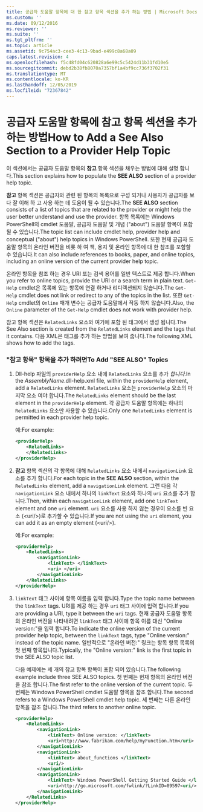 ```yaml
---
title: 공급자 도움말 항목에 대 한 참고 항목 섹션을 추가 하는 방법 | Microsoft Docs
ms.custom: ''
ms.date: 09/12/2016
ms.reviewer: ''
ms.suite: ''
ms.tgt_pltfrm: ''
ms.topic: article
ms.assetid: 9c754ac3-cee3-4c13-9bad-e499c8a68a09
caps.latest.revision: 4
ms.openlocfilehash: f5c48fd04c620828a6e99c5c5424d11b31fd10e5
ms.sourcegitcommit: debd2b38fb8070a7357bf1a4bf9cc736f3702f31
ms.translationtype: MT
ms.contentlocale: ko-KR
ms.lasthandoff: 12/05/2019
ms.locfileid: "72367842"
---
```

# <a name="how-to-add-a-see-also-section-to-a-provider-help-topic"></a><span data-ttu-id="64280-102">공급자 도움말 항목에 참고 항목 섹션을 추가하는 방법</span><span class="sxs-lookup"><span data-stu-id="64280-102">How to Add a See Also Section to a Provider Help Topic</span></span>

<span data-ttu-id="64280-103">이 섹션에서는 공급자 도움말 항목의 **참고** 항목 섹션을 채우는 방법에 대해 설명 합니다.</span><span class="sxs-lookup"><span data-stu-id="64280-103">This section explains how to populate the **SEE ALSO** section of a provider help topic.</span></span>

<span data-ttu-id="64280-104">**참고** 항목 섹션은 공급자와 관련 된 항목의 목록으로 구성 되거나 사용자가 공급자를 보다 잘 이해 하 고 사용 하는 데 도움이 될 수 있습니다.</span><span class="sxs-lookup"><span data-stu-id="64280-104">The **SEE ALSO** section consists of a list of topics that are related to the provider or might help the user better understand and use the provider.</span></span> <span data-ttu-id="64280-105">항목 목록에는 Windows PowerShell의 cmdlet 도움말, 공급자 도움말 및 개념 ("about") 도움말 항목이 포함 될 수 있습니다.</span><span class="sxs-lookup"><span data-stu-id="64280-105">The topic list can include cmdlet help, provider help and conceptual ("about") help topics in Windows PowerShell.</span></span> <span data-ttu-id="64280-106">또한 현재 공급자 도움말 항목의 온라인 버전을 비롯 하 여 책, 용지 및 온라인 항목에 대 한 참조를 포함할 수 있습니다.</span><span class="sxs-lookup"><span data-stu-id="64280-106">It can also include references to books, paper, and online topics, including an online version of the current provider help topic.</span></span>

<span data-ttu-id="64280-107">온라인 항목을 참조 하는 경우 URI 또는 검색 용어를 일반 텍스트로 제공 합니다.</span><span class="sxs-lookup"><span data-stu-id="64280-107">When you refer to online topics, provide the URI or a search term in plain text.</span></span> <span data-ttu-id="64280-108">`Get-Help` cmdlet은 목록에 있는 항목에 연결 하거나 리디렉션되지 않습니다.</span><span class="sxs-lookup"><span data-stu-id="64280-108">The `Get-Help` cmdlet does not link or redirect to any of the topics in the list.</span></span> <span data-ttu-id="64280-109">또한 `Get-Help` cmdlet의 `Online` 매개 변수는 공급자 도움말에서 작동 하지 않습니다.</span><span class="sxs-lookup"><span data-stu-id="64280-109">Also, the `Online` parameter of the `Get-Help` cmdlet does not work with provider help.</span></span>

<span data-ttu-id="64280-110">참고 항목 섹션은 `RelatedLinks` 요소와 여기에 포함 된 태그에서 생성 됩니다.</span><span class="sxs-lookup"><span data-stu-id="64280-110">The See Also section is created from the `RelatedLinks` element and the tags that it contains.</span></span> <span data-ttu-id="64280-111">다음 XML은 태그를 추가 하는 방법을 보여 줍니다.</span><span class="sxs-lookup"><span data-stu-id="64280-111">The following XML shows how to add the tags.</span></span>

### <a name="to-add-see-also-topics"></a><span data-ttu-id="64280-112">"참고 항목" 항목을 추가 하려면</span><span class="sxs-lookup"><span data-stu-id="64280-112">To Add "SEE ALSO" Topics</span></span>

1. <span data-ttu-id="64280-113">Dll-help 파일의 `providerHelp` 요소 내에 `RelatedLinks` 요소를 추가 *합니다.*</span><span class="sxs-lookup"><span data-stu-id="64280-113">In the *AssemblyName*.dll-help.xml file, within the `providerHelp` element, add a `RelatedLinks` element.</span></span> <span data-ttu-id="64280-114">`RelatedLinks` 요소는 `providerHelp` 요소의 마지막 요소 여야 합니다.</span><span class="sxs-lookup"><span data-stu-id="64280-114">The `RelatedLinks` element should be the last element in the `providerHelp` element.</span></span> <span data-ttu-id="64280-115">각 공급자 도움말 항목에는 하나의 `RelatedLinks` 요소만 사용할 수 있습니다.</span><span class="sxs-lookup"><span data-stu-id="64280-115">Only one `RelatedLinks` element is permitted in each provider help topic.</span></span>

   <span data-ttu-id="64280-116">예:</span><span class="sxs-lookup"><span data-stu-id="64280-116">For example:</span></span>

    ```xml
    <providerHelp>
        <RelatedLinks>
        </RelatedLinks>
    </providerHelp>
    ```

2. <span data-ttu-id="64280-117">**참고** 항목 섹션의 각 항목에 대해 `RelatedLinks` 요소 내에서 `navigationLink` 요소를 추가 합니다.</span><span class="sxs-lookup"><span data-stu-id="64280-117">For each topic in the **SEE ALSO** section, within the `RelatedLinks` element, add a `navigationLink` element.</span></span> <span data-ttu-id="64280-118">그런 다음 각 `navigationLink` 요소 내에서 하나의 `linkText` 요소와 하나의 `uri` 요소를 추가 합니다.</span><span class="sxs-lookup"><span data-stu-id="64280-118">Then, within each `navigationLink` element, add one `linkText` element and one `uri` element.</span></span> <span data-ttu-id="64280-119">`uri` 요소를 사용 하지 않는 경우이 요소를 빈 요소 (\<uri/>)로 추가할 수 있습니다.</span><span class="sxs-lookup"><span data-stu-id="64280-119">If you are not using the `uri` element, you can add it as an empty element (\<uri/>).</span></span>

   <span data-ttu-id="64280-120">예:</span><span class="sxs-lookup"><span data-stu-id="64280-120">For example:</span></span>

    ```xml
    <providerHelp>
        <RelatedLinks>
            <navigationLink>
                <linkText> </linkText>
                <uri> </uri>
            </navigationLink>
        </RelatedLinks>
    </providerHelp>
    ```

3. <span data-ttu-id="64280-121">`linkText` 태그 사이에 항목 이름을 입력 합니다.</span><span class="sxs-lookup"><span data-stu-id="64280-121">Type the topic name between the `linkText` tags.</span></span> <span data-ttu-id="64280-122">URI를 제공 하는 경우 `uri` 태그 사이에 입력 합니다.</span><span class="sxs-lookup"><span data-stu-id="64280-122">If you are providing a URI, type it between the `uri` tags.</span></span> <span data-ttu-id="64280-123">현재 공급자 도움말 항목의 온라인 버전을 나타내려면 `linkText` 태그 사이에 항목 이름 대신 "Online version:"을 입력 합니다.</span><span class="sxs-lookup"><span data-stu-id="64280-123">To indicate the online version of the current provider help topic, between the `linkText` tags, type "Online version:" instead of the topic name.</span></span> <span data-ttu-id="64280-124">일반적으로 "온라인 버전:" 링크는 항목 항목 목록의 첫 번째 항목입니다.</span><span class="sxs-lookup"><span data-stu-id="64280-124">Typically, the "Online version:" link is the first topic in the SEE ALSO topic list.</span></span>

   <span data-ttu-id="64280-125">다음 예제에는 세 개의 참고 항목 항목이 포함 되어 있습니다.</span><span class="sxs-lookup"><span data-stu-id="64280-125">The following example include three SEE ALSO topics.</span></span> <span data-ttu-id="64280-126">첫 번째는 현재 항목의 온라인 버전을 참조 합니다.</span><span class="sxs-lookup"><span data-stu-id="64280-126">The first refer to the online version of the current topic.</span></span> <span data-ttu-id="64280-127">두 번째는 Windows PowerShell cmdlet 도움말 항목을 참조 합니다.</span><span class="sxs-lookup"><span data-stu-id="64280-127">The second refers to a Windows PowerShell cmdlet help topic.</span></span> <span data-ttu-id="64280-128">세 번째는 다른 온라인 항목을 참조 합니다.</span><span class="sxs-lookup"><span data-stu-id="64280-128">The third refers to another online topic.</span></span>

    ```xml
    <providerHelp>
        <RelatedLinks>
            <navigationLink>
                <linkText> Online version: </linkText>
                <uri>http://www.fabrikam.com/help/myFunction.htm</uri>
            </navigationLink>
            <navigationLink>
                <linkText> about_functions </linkText>
                <uri/>
            </navigationLink>
            <navigationLink>
                <linkText> Windows PowerShell Getting Started Guide </linkText>
                <uri>http://go.microsoft.com/fwlink/?LinkID=89597<uri/>
            </navigationLink>
        </RelatedLinks>
    </providerHelp>
    ```
